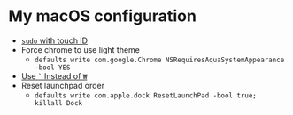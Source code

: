 # My macOS configuration

* [`sudo` with touch ID](https://www.imore.com/how-use-sudo-your-mac-touch-id)
* Force chrome to use light theme
    * `defaults write com.google.Chrome NSRequiresAquaSystemAppearance -bool YES`
* [Use <code>\`</code> Instead of `₩`](https://ani2life.com/wp/?p=1753)
* Reset launchpad order
  * `defaults write com.apple.dock ResetLaunchPad -bool true; killall Dock`



